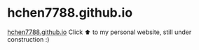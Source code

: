 # hchen7788.github.io
[hchen7788.github.io](https://hchen7788.github.io/)
Click ⬆️ to my personal website, still under construction :)
